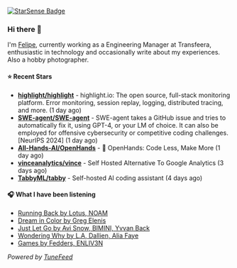 <a href="https://starsense.app/developer-types" target="_blank"><img src="https://starsense.app/api/badge/?user=valtlfelipe" alt="StarSense Badge"></a>

### Hi there 👋

I'm [Felipe](https://felipevm.com), currently working as a Engineering Manager at Transfeera, enthusiastic in technology and occasionally write about my experiences. Also a hobby photographer.

#### ⭐ Recent Stars
- **[highlight/highlight](https://github.com/highlight/highlight)** - highlight.io: The open source, full-stack monitoring platform. Error monitoring, session replay, logging, distributed tracing, and more. (1 day ago)
- **[SWE-agent/SWE-agent](https://github.com/SWE-agent/SWE-agent)** - SWE-agent takes a GitHub issue and tries to automatically fix it, using GPT-4, or your LM of choice. It can also be employed for offensive cybersecurity or competitive coding challenges. [NeurIPS 2024]  (1 day ago)
- **[All-Hands-AI/OpenHands](https://github.com/All-Hands-AI/OpenHands)** - 🙌 OpenHands: Code Less, Make More (1 day ago)
- **[vinceanalytics/vince](https://github.com/vinceanalytics/vince)** - Self Hosted Alternative To Google Analytics (3 days ago)
- **[TabbyML/tabby](https://github.com/TabbyML/tabby)** - Self-hosted AI coding assistant (4 days ago)

#### 🎧 What I have been listening
- [Running Back by Lotus, NOAM](https://open.spotify.com/track/2GgqckMAkIBsatyf35uEGD)
- [Dream in Color by Greg Elenis](https://open.spotify.com/track/7sgjmvjSVVCfTlfYa4H6oG)
- [Just Let Go by Avi Snow, BIMINI, Yvvan Back](https://open.spotify.com/track/2vrpdYpLEhRoJJWxcwQKm1)
- [Wondering Why by L.A, Dallien, Alia Faye](https://open.spotify.com/track/71usfyu4lteyYq1tGP9m16)
- [Games by Fedders, ENLIV3N](https://open.spotify.com/track/4txZjW8nI7o1MibEGJDaJC)

_Powered by [TuneFeed](https://tunefeed.app?ref=github.com)_


